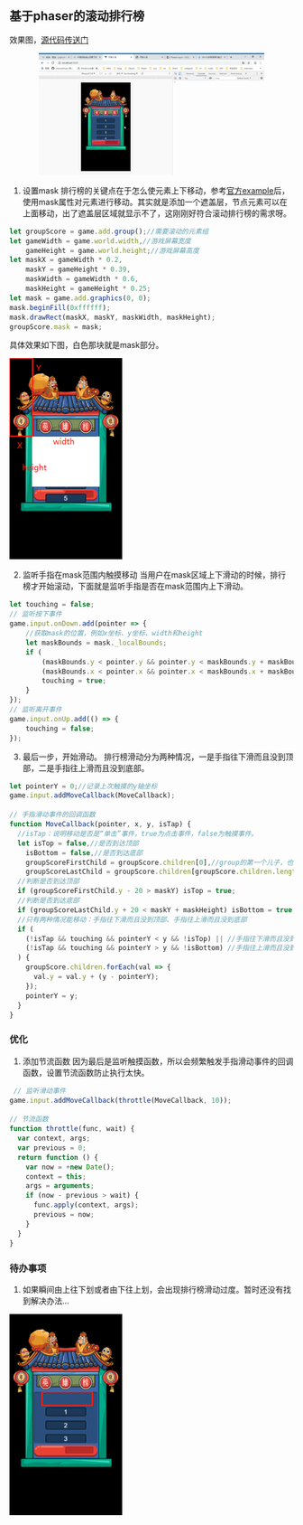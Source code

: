 ## 基于phaser的滚动排行榜

效果图，[源代码传送门](./src)
<div align="center"><img src="./docs/turkey.gif"/></div>

1. 设置mask
排行榜的关键点在于怎么使元素上下移动，参考[官方example](http://phaser.io/examples/v2/sprites/sprite-group-mask)后，使用mask属性对元素进行移动。其实就是添加一个遮盖层，节点元素可以在上面移动，出了遮盖层区域就显示不了，这刚刚好符合滚动排行榜的需求呀。
```js
let groupScore = game.add.group();//需要滚动的元素组
let gameWidth = game.world.width,//游戏屏幕宽度
    gameHeight = game.world.height;//游戏屏幕高度
let maskX = gameWidth * 0.2,
    maskY = gameHeight * 0.39,
    maskWidth = gameWidth * 0.6,
    maskHeight = gameHeight * 0.25;
let mask = game.add.graphics(0, 0);
mask.beginFill(0xffffff);
mask.drawRect(maskX, maskY, maskWidth, maskHeight);
groupScore.mask = mask;
```
具体效果如下图，白色那块就是mask部分。
<div align="left"><img src="./docs/mask.png" width="200px"/></div>

2. 监听手指在mask范围内触摸移动
当用户在mask区域上下滑动的时候，排行榜才开始滚动，下面就是监听手指是否在mask范围内上下滑动。
```js
let touching = false;
// 监听按下事件
game.input.onDown.add(pointer => {
    //获取mask的位置，例如x坐标、y坐标、width和height
    let maskBounds = mask._localBounds;
    if (
        (maskBounds.y < pointer.y && pointer.y < maskBounds.y + maskBounds.height) &&
        (maskBounds.x < pointer.x && pointer.x < maskBounds.x + maskBounds.width)) {
        touching = true;
    }
});
// 监听离开事件
game.input.onUp.add(() => {
    touching = false;
});
```

3. 最后一步，开始滑动。
排行榜滑动分为两种情况，一是手指往下滑而且没到顶部，二是手指往上滑而且没到底部。
```js
let pointerY = 0;//记录上次触摸的y轴坐标
game.input.addMoveCallback(MoveCallback);

// 手指滑动事件的回调函数
function MoveCallback(pointer, x, y, isTap) { 
  //isTap：说明移动是否是“单击”事件，true为点击事件，false为触摸事件。
  let isTop = false,//是否到达顶部
    isBottom = false,//是否到达底部
    groupScoreFirstChild = groupScore.children[0],//group的第一个儿子，也就是最顶部的那个元素
    groupScoreLastChild = groupScore.children[groupScore.children.length - 1];//最后一个儿子，也就是最底部的元素
  //判断是否到达顶部
  if (groupScoreFirstChild.y - 20 > maskY) isTop = true;
  //判断是否到达底部
  if (groupScoreLastChild.y + 20 < maskY + maskHeight) isBottom = true;
  //只有两种情况能移动：手指往下滑而且没到顶部、手指往上滑而且没到底部
  if (
    (!isTap && touching && pointerY < y && !isTop) || //手指往下滑而且没到顶部
    (!isTap && touching && pointerY > y && !isBottom) //手指往上滑而且没到底部
  ) {
    groupScore.children.forEach(val => {
      val.y = val.y + (y - pointerY);
    });
    pointerY = y;
  }
}
```

### 优化
1. 添加节流函数
因为最后是监听触摸函数，所以会频繁触发手指滑动事件的回调函数，设置节流函数防止执行太快。
```js
 // 监听滑动事件
game.input.addMoveCallback(throttle(MoveCallback, 10));

// 节流函数
function throttle(func, wait) {
  var context, args;
  var previous = 0;
  return function () {
    var now = +new Date();
    context = this;
    args = arguments;
    if (now - previous > wait) {
      func.apply(context, args);
      previous = now;
    }
  }
}
```

### 待办事项
1. 如果瞬间由上往下划或者由下往上划，会出现排行榜滑动过度。暂时还没有找到解决办法...
<div align="left"><img src="./docs/maskBug.png" width="200px"/></div>